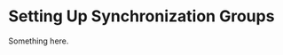 [title]: # (Setting Up Synchronization Groups)
[tags]: # (XXX)
[priority]: # (3335)
# Setting Up Synchronization Groups
Something here.
